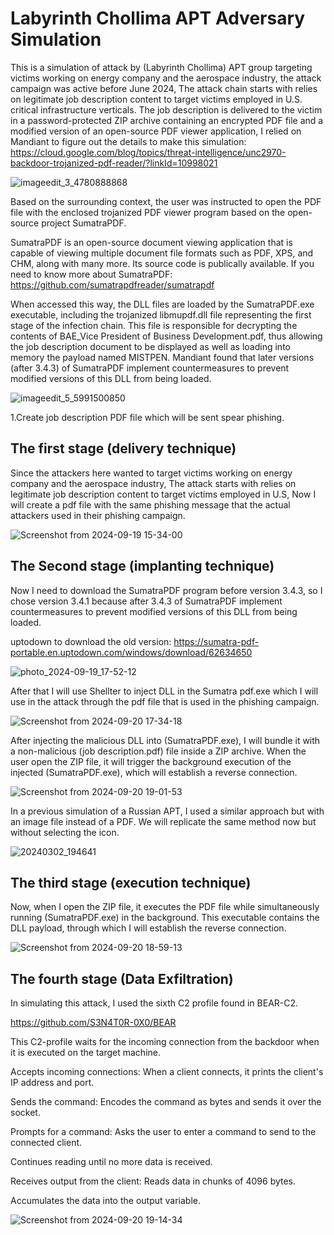 # Labyrinth Chollima APT Adversary Simulation

This is a simulation of attack by (Labyrinth Chollima) APT group targeting victims working on energy company and the aerospace industry, the attack campaign was active before June 2024, The attack chain starts with relies on legitimate job description content to target victims employed in U.S. critical infrastructure verticals. The job description is delivered to the victim in a password-protected ZIP archive containing an encrypted PDF file and a modified version of an open-source PDF viewer application, I relied on Mandiant to figure out the details to make this simulation: https://cloud.google.com/blog/topics/threat-intelligence/unc2970-backdoor-trojanized-pdf-reader/?linkId=10998021

![imageedit_3_4780888868](https://github.com/user-attachments/assets/50214b93-9f5c-40ed-a31e-50aaacf448cc)

Based on the surrounding context, the user was instructed to open the PDF file with the enclosed trojanized PDF viewer program based on the open-source project SumatraPDF.

SumatraPDF is an open-source document viewing application that is capable of viewing multiple document file formats such as PDF, XPS, and CHM, along with many more. Its source code is publically available. 
If you need to know more about SumatraPDF: https://github.com/sumatrapdfreader/sumatrapdf

When accessed this way, the DLL files are loaded by the SumatraPDF.exe executable, including the trojanized libmupdf.dll file representing the first stage of the infection chain. This file is responsible for decrypting the contents of BAE_Vice President of Business Development.pdf, thus allowing the job description document to be displayed as well as loading into memory the payload named MISTPEN. Mandiant found that later versions (after 3.4.3) of SumatraPDF implement countermeasures to prevent modified versions of this DLL from being loaded.

![imageedit_5_5991500850](https://github.com/user-attachments/assets/2c6f83ad-eab6-4445-98ec-5265d1b6dd34)

1.Create job description PDF file which will be sent spear phishing.






## The first stage (delivery technique)

Since the attackers here wanted to target victims working on energy company and the aerospace industry, The attack starts with relies on legitimate job description content to target victims employed in U.S, Now I will create a pdf file with the same phishing message that the actual attackers used in their phishing campaign.


![Screenshot from 2024-09-19 15-34-00](https://github.com/user-attachments/assets/99564509-8016-49e9-aba7-925c89232f3d)


## The Second stage (implanting technique)

Now I need to download the SumatraPDF program before version 3.4.3, so I chose version 3.4.1 because after 3.4.3 of SumatraPDF implement countermeasures to prevent modified versions of this DLL from being loaded.

uptodown to download the old version: https://sumatra-pdf-portable.en.uptodown.com/windows/download/62634650

![photo_2024-09-19_17-52-12](https://github.com/user-attachments/assets/619252d2-0a0c-4d32-93ce-8af1c4a6e720)

After that I will use Shellter to inject DLL in the Sumatra pdf.exe which I will use in the attack through the pdf file that is used in the phishing campaign.

![Screenshot from 2024-09-20 17-34-18](https://github.com/user-attachments/assets/8bcfa575-2d4f-4ba7-939e-b96d6156a75b)

After injecting the malicious DLL into (SumatraPDF.exe), I will bundle it with a non-malicious (job description.pdf) file inside a ZIP archive. When the user open the ZIP file, it will trigger the background execution of the injected (SumatraPDF.exe), which will establish a reverse connection.

![Screenshot from 2024-09-20 19-01-53](https://github.com/user-attachments/assets/5150035c-d570-4a6e-9455-d8124cc7c6c7)


In a previous simulation of a Russian APT, I used a similar approach but with an image file instead of a PDF. We will replicate the same method now but without selecting the icon.

![20240302_194641](https://github.com/S3N4T0R-0X0/APT29-Adversary-Simulation/assets/121706460/b3b7872e-1bf9-4637-a13f-ba720c113276)


## The third stage (execution technique)

Now, when I open the ZIP file, it executes the PDF file while simultaneously running (SumatraPDF.exe) in the background. This executable contains the DLL payload, through which I will establish the reverse connection.

![Screenshot from 2024-09-20 18-59-13](https://github.com/user-attachments/assets/89306f3f-8d52-4e9b-9cc7-99ed3d487aa3)

## The fourth stage (Data Exfiltration)

In simulating this attack, I used the sixth C2 profile found in BEAR-C2.

https://github.com/S3N4T0R-0X0/BEAR

This C2-profile waits for the incoming connection from the backdoor when it is executed on the target machine.

Accepts incoming connections: When a client connects, it prints the client's IP address and port.

Sends the command: Encodes the command as bytes and sends it over the socket.

Prompts for a command: Asks the user to enter a command to send to the connected client.

Continues reading until no more data is received.

Receives output from the client: Reads data in chunks of 4096 bytes.

Accumulates the data into the output variable.

![Screenshot from 2024-09-20 19-14-34](https://github.com/user-attachments/assets/f77cf010-c902-4d4a-bf34-437a31c9850e)


